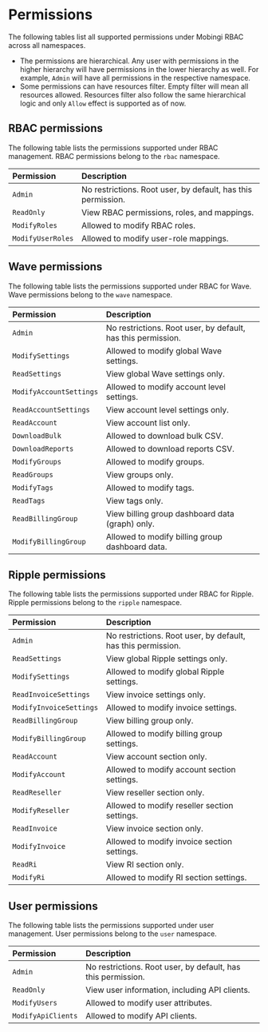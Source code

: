 # Permissions

The following tables list all supported permissions under Mobingi RBAC across all namespaces.

- The permissions are hierarchical. Any user with permissions in the higher hierarchy will have permissions in the lower hierarchy as well. For example, `Admin` will have all permissions in the respective namespace.
- Some permissions can have resources filter. Empty filter will mean all resources allowed. Resources filter also follow the same hierarchical logic and only `Allow` effect is supported as of now.

## RBAC permissions

The following table lists the permissions supported under RBAC management. RBAC permissions belong to the `rbac` namespace.

| Permission        | Description                                                  |
| :---------------- | :----------------------------------------------------------- |
| `Admin`           | No restrictions. Root user, by default, has this permission. |
| `ReadOnly`        | View RBAC permissions, roles, and mappings.                  |
| `ModifyRoles`     | Allowed to modify RBAC roles.                                |
| `ModifyUserRoles` | Allowed to modify user-role mappings.                        |

## Wave permissions

The following table lists the permissions supported under RBAC for Wave. Wave permissions belong to the `wave` namespace.

| Permission              | Description                                                  |
| :---------------------- | :----------------------------------------------------------- |
| `Admin`                 | No restrictions. Root user, by default, has this permission. |
| `ModifySettings`        | Allowed to modify global Wave settings.                      |
| `ReadSettings`          | View global Wave settings only.                              |
| `ModifyAccountSettings` | Allowed to modify account level settings.                    |
| `ReadAccountSettings`   | View account level settings only.                            |
| `ReadAccount`           | View account list only.                                      |
| `DownloadBulk`          | Allowed to download bulk CSV.                                |
| `DownloadReports`       | Allowed to download reports CSV.                             |
| `ModifyGroups`          | Allowed to modify groups.                                    |
| `ReadGroups`            | View groups only.                                            |
| `ModifyTags`            | Allowed to modify tags.                                      |
| `ReadTags`              | View tags only.                                              |
| `ReadBillingGroup`      | View billing group dashboard data \(graph\) only.            |
| `ModifyBillingGroup`    | Allowed to modify billing group dashboard data.              |

## Ripple permissions

The following table lists the permissions supported under RBAC for Ripple. Ripple permissions belong to the `ripple` namespace.

| Permission              | Description                                                  |
| :---------------------- | :----------------------------------------------------------- |
| `Admin`                 | No restrictions. Root user, by default, has this permission. |
| `ReadSettings`          | View global Ripple settings only.                            |
| `ModifySettings`        | Allowed to modify global Ripple settings.                    |
| `ReadInvoiceSettings`   | View invoice settings only.                                  |
| `ModifyInvoiceSettings` | Allowed to modify invoice settings.                          |
| `ReadBillingGroup`      | View billing group only.                                     |
| `ModifyBillingGroup`    | Allowed to modify billing group settings.                    |
| `ReadAccount`           | View account section only.                                   |
| `ModifyAccount`         | Allowed to modify account section settings.                  |
| `ReadReseller`          | View reseller section only.                                  |
| `ModifyReseller`        | Allowed to modify reseller section settings.                 |
| `ReadInvoice`           | View invoice section only.                                   |
| `ModifyInvoice`         | Allowed to modify invoice section settings.                  |
| `ReadRi`                | View RI section only.                                        |
| `ModifyRi`              | Allowed to modify RI section settings.                       |

## User permissions

The following table lists the permissions supported under user management. User permissions belong to the `user` namespace.

| Permission         | Description                                                  |
| :----------------- | :----------------------------------------------------------- |
| `Admin`            | No restrictions. Root user, by default, has this permission. |
| `ReadOnly`         | View user information, including API clients.                |
| `ModifyUsers`      | Allowed to modify user attributes.                           |
| `ModifyApiClients` | Allowed to modify API clients.                               |
